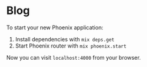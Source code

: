 # Blog

To start your new Phoenix application:

1. Install dependencies with `mix deps.get`
2. Start Phoenix router with `mix phoenix.start`

Now you can visit `localhost:4000` from your browser.
